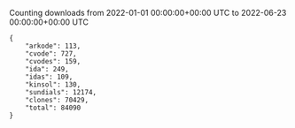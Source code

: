 
Counting downloads from 2022-01-01 00:00:00+00:00 UTC to 2022-06-23 00:00:00+00:00 UTC

```
{
    "arkode": 113,
    "cvode": 727,
    "cvodes": 159,
    "ida": 249,
    "idas": 109,
    "kinsol": 130,
    "sundials": 12174,
    "clones": 70429,
    "total": 84090
}
```
